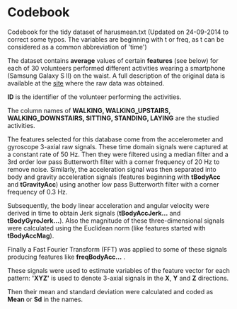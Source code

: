 Codebook
=======

Codebook for the tidy dataset of harusmean.txt (Updated on 24-09-2014 to correct some typos. The variables are beginning with t or freq, as t can be considered as a common abbreviation of 'time')

The dataset contains **average** values of certain **features** (see below) for each of 30 volunteers performed different activities wearing a smartphone (Samsung Galaxy S II) on the waist. A full description of the original data is available at the [site](http://archive.ics.uci.edu/ml/datasets/Human+Activity+Recognition+Using+Smartphones) where the raw data was obtained.

**ID** is the identifier of the volunteer performing the activities.

The column names of **WALKING, WALKING_UPSTAIRS, WALKING_DOWNSTAIRS, SITTING, STANDING, LAYING** are the studied activities.

The features selected for this database come from the accelerometer and gyroscope 3-axial raw signals. These time domain signals were captured at a constant rate of 50 Hz. Then they were filtered using a median filter and a 3rd order low pass Butterworth filter with a corner frequency of 20 Hz to remove noise. Similarly, the acceleration signal was then separated into body and gravity acceleration signals (features beginning with **tBodyAcc** and **tGravityAcc**) using another low pass Butterworth filter with a corner frequency of 0.3 Hz. 

Subsequently, the body linear acceleration and angular velocity were derived in time to obtain Jerk signals (**tBodyAccJerk…** and **tBodyGyroJerk…**). Also the magnitude of these three-dimensional signals were calculated using the Euclidean norm (like features started with **tBodyAccMag**). 

Finally a Fast Fourier Transform (FFT) was applied to some of these signals producing features like **freqBodyAcc…** .

These signals were used to estimate variables of the feature vector for each pattern: **'XYZ'** is used to denote 3-axial signals in the **X**, **Y** and **Z** directions.

Then their mean and standard deviation were calculated and coded as **Mean** or **Sd** in the names.
